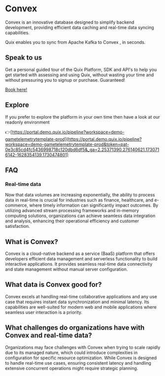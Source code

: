 <!--[tech-name]-->
# Convex

<!--[blurb-about-tech]-->
Convex is an innovative database designed to simplify backend development, providing efficient data caching and real-time data syncing capabilities.

Quix enables you to sync from Apache Kafka <span id="to_or_from">to</span> <span id="techname">Convex</span> , in seconds.

## Speak to us

Get a personal guided tour of the Quix Platform, SDK and API's to help you get started with assessing and using Quix, without wasting your time and without pressuring you to signup or purchase. Guaranteed!

[Book here!](https://share.hsforms.com/1iW0TmZzKQMChk0lxd_tGiw4yjw2?__hstc=175542013.19c333c2ae8002be5fbc6a17a447e442.1730474801833.1730474801833.1730716142494.2&__hssc=175542013.2.1730716142494&__hsfp=3927774151)

## Explore

If you prefer to explore the platform in your own time then have a look at our readonly environment

👉[https://portal.demo.quix.io/pipeline?workspace=demo-gametelemetrytemplate-prod](https://portal.demo.quix.io/pipeline?workspace=demo-gametelemetrytemplate-prod&token=pat-0e3c85cd4fc5436998718c120dbd6df5&_ga=2.25371390.276140621.1730716142-1628354139.1730474801)

## FAQ

### Real-time data

Now that data volumes are increasing exponentially, the ability to process data in real-time is crucial for industries such as finance, healthcare, and e-commerce, where timely information can significantly impact outcomes. By utilizing advanced stream processing frameworks and in-memory computing solutions, organizations can achieve seamless data integration and analysis, enhancing their operational efficiency and customer satisfaction.

## What is <span id="techname">Convex</span>?

<!--[tech-seo-text]-->
Convex is a cloud-native backend as a service (BaaS) platform that offers developers efficient data management and serverless functionality to build interactive applications. It provides seamless real-time data connectivity and state management without manual server configuration.

## What data is <span id="techname">Convex</span> good for?

<!--[tech-data-seo-text]-->
Convex excels at handling real-time collaborative applications and any use case that requires instant data synchronization and minimal latency. Its capabilities are well-suited for modern web and mobile applications where seamless user interaction is a priority.

## What challenges do organizations have with <span id="techname">Convex</span> and real-time data?

<!--[tech-challenges-seo-text]-->
Organizations may face challenges with Convex when trying to scale rapidly due to its managed nature, which could introduce complexities in configuration for specific resource optimization. While Convex is designed to handle real-time use cases, ensuring consistent latency and handling extensive concurrent operations might require strategic planning.